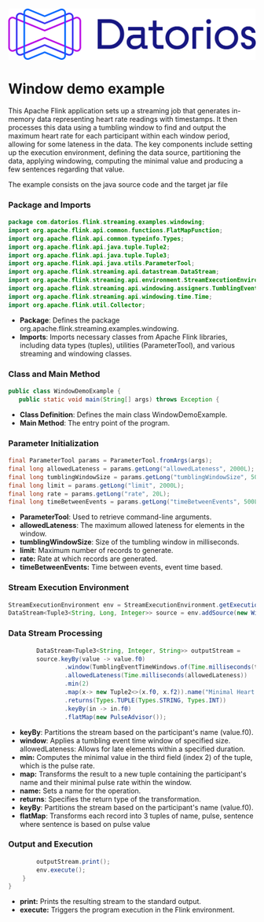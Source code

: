![](https://github.com/metrolinkai/Datorios/blob/main/resources/Horizontal%20Positive.png)

# Window demo example
This Apache Flink application sets up a streaming job that generates in-memory data representing heart rate readings with timestamps. It then processes this data using a tumbling window to find and output the maximum heart rate for each participant within each window period, allowing for some lateness in the data. The key components include setting up the execution environment, defining the data source, partitioning the data, applying windowing, computing the minimal value and producing a few sentences regarding that value.

The example consists on the java source code and the target jar file

### Package and Imports
```java
package com.datorios.flink.streaming.examples.windowing;
import org.apache.flink.api.common.functions.FlatMapFunction;
import org.apache.flink.api.common.typeinfo.Types;
import org.apache.flink.api.java.tuple.Tuple2;
import org.apache.flink.api.java.tuple.Tuple3;
import org.apache.flink.api.java.utils.ParameterTool;
import org.apache.flink.streaming.api.datastream.DataStream;
import org.apache.flink.streaming.api.environment.StreamExecutionEnvironment;
import org.apache.flink.streaming.api.windowing.assigners.TumblingEventTimeWindows;
import org.apache.flink.streaming.api.windowing.time.Time;
import org.apache.flink.util.Collector;
```

- **Package**: Defines the package org.apache.flink.streaming.examples.windowing.
- **Imports**: Imports necessary classes from Apache Flink libraries, including data types (tuples), utilities (ParameterTool), and various streaming and windowing classes.

### Class and Main Method
```java
public class WindowDemoExample {
   public static void main(String[] args) throws Exception {
```
- **Class Definition**: Defines the main class WindowDemoExample.
- **Main Method**: The entry point of the program.

### Parameter Initialization
```java
final ParameterTool params = ParameterTool.fromArgs(args);
final long allowedLateness = params.getLong("allowedLateness", 2000L);
final long tumblingWindowSize = params.getLong("tumblingWindowSize", 5000L);
final long limit = params.getLong("limit", 2000L);
final long rate = params.getLong("rate", 20L);
final long timeBetweenEvents = params.getLong("timeBetweenEvents", 500L);
```
- **ParameterTool**: Used to retrieve command-line arguments.
- **allowedLateness**: The maximum allowed lateness for elements in the window.
- **tumblingWindowSize**: Size of the tumbling window in milliseconds.
- **limit**: Maximum number of records to generate.
- **rate:** Rate at which records are generated.
- **timeBetweenEvents:** Time between events, event time based.

### Stream Execution Environment
```java
StreamExecutionEnvironment env = StreamExecutionEnvironment.getExecutionEnvironment();
DataStream<Tuple3<String, Long, Integer>> source = env.addSource(new WindowDemoSampleData(limit, rate, timeBetweenEvents));
```

### Data Stream Processing
```java
        DataStream<Tuple3<String, Integer, String>> outputStream =
        source.keyBy(value -> value.f0)
                .window(TumblingEventTimeWindows.of(Time.milliseconds(tumblingWindowSize)))
                .allowedLateness(Time.milliseconds(allowedLateness))
                .min(2)
                .map(x-> new Tuple2<>(x.f0, x.f2)).name("Minimal Heart Rate Under Window")
                .returns(Types.TUPLE(Types.STRING, Types.INT))
                .keyBy(in -> in.f0)
                .flatMap(new PulseAdvisor());

```
- **keyBy**: Partitions the stream based on the participant's name (value.f0).
- **window**: Applies a tumbling event time window of specified size.
allowedLateness: Allows for late elements within a specified duration.
- **min:** Computes the minimal value in the third field (index 2) of the tuple, which is the pulse rate.
- **map:** Transforms the result to a new tuple containing the participant's name and their minimal pulse rate within the window.
- **name:** Sets a name for the operation.
- **returns**: Specifies the return type of the transformation.
- **keyBy**: Partitions the stream based on the participant's name (value.f0).
- **flatMap**: Transforms each record into 3 tuples of name, pulse, sentence where sentence is based on pulse value 

### Output and Execution
```java
        outputStream.print();
        env.execute();
    }
}
```
- **print:** Prints the resulting stream to the standard output.
- **execute:** Triggers the program execution in the Flink environment.
